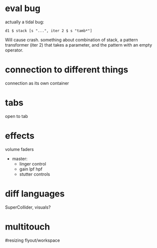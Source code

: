 # eval bug
 actually a tidal bug:
 
 ```d1 $ stack [s "...", iter 2 $ s "tamb*"]```
  
  Will cause crash. something about combination of stack, a pattern transformer (iter 2) 
  that takes a parameter, and the pattern with an empty operator.

# connection to different things
connection as its own container

# tabs 
open to tab

# effects
volume faders
- master:
  - linger control
  - gain lpf hpf
  - stutter controls


# diff languages
SuperCollider, visuals?

# multitouch

#resizing flyout/workspace
